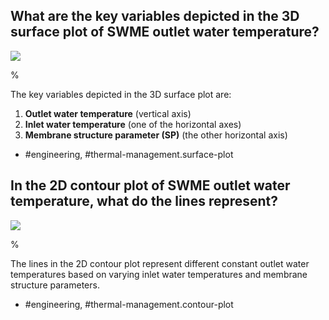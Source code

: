 ## What are the key variables depicted in the 3D surface plot of SWME outlet water temperature?

![](https://cdn.mathpix.com/cropped/2024_05_27_ff1f6d8a11ba2679a1bcg-1.jpg?height=1448&width=885&top_left_y=178&top_left_x=128)

%

The key variables depicted in the 3D surface plot are:
1. **Outlet water temperature** (vertical axis)
2. **Inlet water temperature** (one of the horizontal axes)
3. **Membrane structure parameter (SP)** (the other horizontal axis)

- #engineering, #thermal-management.surface-plot

## In the 2D contour plot of SWME outlet water temperature, what do the lines represent?

![](https://cdn.mathpix.com/cropped/2024_05_27_ff1f6d8a11ba2679a1bcg-1.jpg?height=1448&width=885&top_left_y=178&top_left_x=128)

%

The lines in the 2D contour plot represent different constant outlet water temperatures based on varying inlet water temperatures and membrane structure parameters.

- #engineering, #thermal-management.contour-plot